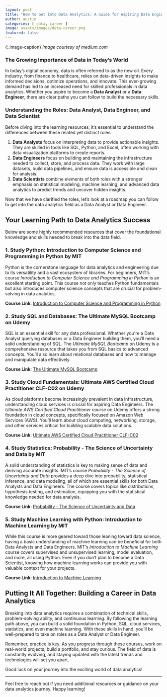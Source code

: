 ```yaml
---
layout: post
title: "How to Get into Data Analytics: A Guide for Aspiring Data Engineers and Data Analysts"
author: austin
categories: [ data, career ]
image: assets/images/data-career.png
featured: false
---
```


{:.image-caption}
*Image courtesy of medium.com*

### The Growing Importance of Data in Today’s World

In today’s digital economy, data is often referred to as the new oil. Every industry, from finance to healthcare, relies on data-driven insights to make informed decisions, optimize operations, and innovate. This ever-growing demand has led to an increased need for skilled professionals in data analytics. Whether you aspire to become a **Data Analyst** or a **Data Engineer**, there are clear paths you can follow to build the necessary skills.

### Understanding the Roles: Data Analyst, Data Engineer, and Data Scientist

Before diving into the learning resources, it’s essential to understand the differences between these related yet distinct roles:

1. **Data Analysts** focus on interpreting data to provide actionable insights. They are skilled in tools like SQL, Python, and Excel, often working with data visualization platforms to create reports.
2. **Data Engineers** focus on building and maintaining the infrastructure needed to collect, store, and process data. They work with large datasets, build data pipelines, and ensure data is accessible and clean for analysis.
3. **Data Scientists** combine elements of both roles with a stronger emphasis on statistical modeling, machine learning, and advanced data analytics to predict trends and uncover hidden insights.

Now that we have clarified the roles, let’s look at a roadmap you can follow to get into the data analytics field as a Data Analyst or Data Engineer.

## Your Learning Path to Data Analytics Success

Below are some highly recommended resources that cover the foundational knowledge and skills needed to break into the data field.

### 1. Study Python: Introduction to Computer Science and Programming in Python by MIT

Python is the cornerstone language for data analytics and engineering due to its versatility and a vast ecosystem of libraries. For beginners, MIT’s course *Introduction to Computer Science and Programming in Python* is an excellent starting point. This course not only teaches Python fundamentals but also introduces computer science concepts that are crucial for problem-solving in data analytics.

**Course Link**: [Introduction to Computer Science and Programming in Python](https://ocw.mit.edu/courses/6-0001-introduction-to-computer-science-and-programming-in-python-fall-2016/)

### 2. Study SQL and Databases: The Ultimate MySQL Bootcamp on Udemy

SQL is an essential skill for any data professional. Whether you're a Data Analyst querying databases or a Data Engineer building them, you’ll need a solid understanding of SQL. The *Ultimate MySQL Bootcamp* on Udemy is a comprehensive resource that takes you from SQL basics to advanced concepts. You’ll also learn about relational databases and how to manage and manipulate data effectively.

**Course Link**: [The Ultimate MySQL Bootcamp](https://www.udemy.com/course/the-ultimate-mysql-bootcamp-go-from-sql-beginner-to-expert/)

### 3. Study Cloud Fundamentals: Ultimate AWS Certified Cloud Practitioner CLF-C02 on Udemy

As cloud platforms become increasingly prevalent in data infrastructure, understanding cloud services is crucial for aspiring Data Engineers. The *Ultimate AWS Certified Cloud Practitioner* course on Udemy offers a strong foundation in cloud concepts, specifically focused on Amazon Web Services (AWS). You’ll learn about cloud computing, networking, storage, and other services critical for building scalable data solutions.

**Course Link**: [Ultimate AWS Certified Cloud Practitioner CLF-C02](https://www.udemy.com/course/aws-certified-cloud-practitioner-new/)

### 4. Study Statistics: Probability - The Science of Uncertainty and Data by MIT

A solid understanding of statistics is key to making sense of data and deriving accurate insights. MIT’s course *Probability - The Science of Uncertainty and Data* provides a deep dive into probability, statistical inference, and data modeling, all of which are essential skills for both Data Analysts and Data Engineers. The course covers topics like distributions, hypothesis testing, and estimation, equipping you with the statistical knowledge needed for data analysis.

**Course Link**: [Probability - The Science of Uncertainty and Data](https://learning.edx.org/course/course-v1:MITx+6.431x+2T2022/home)

### 5. Study Machine Learning with Python: Introduction to Machine Learning by MIT

While this course is more geared toward those leaning toward data science, having a basic understanding of machine learning can be beneficial for both Data Analysts and Data Engineers. MIT’s *Introduction to Machine Learning* course covers supervised and unsupervised learning, model evaluation, and more, all using Python. Even if you don’t plan to become a Data Scientist, knowing how machine learning works can provide you with valuable context for your projects.

**Course Link**: [Introduction to Machine Learning](https://openlearninglibrary.mit.edu/courses/course-v1:MITx+6.036+1T2019/about)

## Putting It All Together: Building a Career in Data Analytics

Breaking into data analytics requires a combination of technical skills, problem-solving ability, and continuous learning. By following the learning path above, you can build a solid foundation in Python, SQL, cloud services, statistics, and even machine learning. With these skills in hand, you’ll be well-prepared to take on roles as a Data Analyst or Data Engineer.

Remember, practice is key. As you progress through these courses, work on real-world projects, build a portfolio, and stay curious. The field of data is constantly evolving, and staying updated with the latest trends and technologies will set you apart.

Good luck on your journey into the exciting world of data analytics!

---

Feel free to reach out if you need additional resources or guidance on your data analytics journey. Happy learning!
